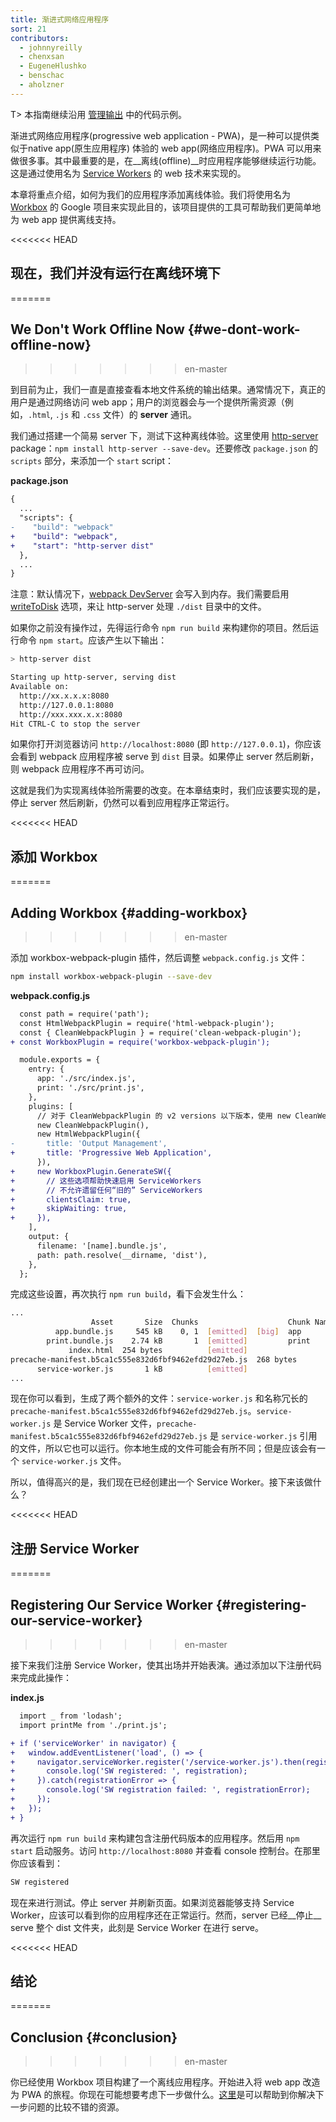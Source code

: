 ```yaml
---
title: 渐进式网络应用程序
sort: 21
contributors:
  - johnnyreilly
  - chenxsan
  - EugeneHlushko
  - benschac
  - aholzner
---
```


T> 本指南继续沿用 [管理输出](/guides/output-management) 中的代码示例。

渐进式网络应用程序(progressive web application - PWA)，是一种可以提供类似于native app(原生应用程序) 体验的 web app(网络应用程序)。PWA 可以用来做很多事。其中最重要的是，在__离线(offline)__时应用程序能够继续运行功能。这是通过使用名为 [Service Workers](https://developers.google.com/web/fundamentals/primers/service-workers/) 的 web 技术来实现的。

本章将重点介绍，如何为我们的应用程序添加离线体验。我们将使用名为 [Workbox](https://github.com/GoogleChrome/workbox) 的 Google 项目来实现此目的，该项目提供的工具可帮助我们更简单地为 web app 提供离线支持。


<<<<<<< HEAD
## 现在，我们并没有运行在离线环境下
=======
## We Don't Work Offline Now {#we-dont-work-offline-now}
>>>>>>> en-master

到目前为止，我们一直是直接查看本地文件系统的输出结果。通常情况下，真正的用户是通过网络访问 web app；用户的浏览器会与一个提供所需资源（例如，`.html`, `.js` 和 `.css` 文件）的 __server__ 通讯。

我们通过搭建一个简易 server 下，测试下这种离线体验。这里使用 [http-server](https://www.npmjs.com/package/http-server) package：`npm install http-server --save-dev`。还要修改 `package.json` 的 `scripts` 部分，来添加一个 `start` script：

__package.json__

``` diff
{
  ...
  "scripts": {
-    "build": "webpack"
+    "build": "webpack",
+    "start": "http-server dist"
  },
  ...
}
```

注意：默认情况下，[webpack DevServer](/configuration/dev-server/) 会写入到内存。我们需要启用 [writeToDisk](/configuration/dev-server#devserverwritetodisk-) 选项，来让 http-server 处理 `./dist` 目录中的文件。

如果你之前没有操作过，先得运行命令 `npm run build` 来构建你的项目。然后运行命令 `npm start`。应该产生以下输出：

``` bash
> http-server dist

Starting up http-server, serving dist
Available on:
  http://xx.x.x.x:8080
  http://127.0.0.1:8080
  http://xxx.xxx.x.x:8080
Hit CTRL-C to stop the server
```

如果你打开浏览器访问 `http://localhost:8080` (即 `http://127.0.0.1`)，你应该会看到 webpack 应用程序被 serve 到 `dist` 目录。如果停止 server 然后刷新，则 webpack 应用程序不再可访问。

这就是我们为实现离线体验所需要的改变。在本章结束时，我们应该要实现的是，停止 server 然后刷新，仍然可以看到应用程序正常运行。


<<<<<<< HEAD
## 添加 Workbox
=======
## Adding Workbox {#adding-workbox}
>>>>>>> en-master

添加 workbox-webpack-plugin 插件，然后调整 `webpack.config.js` 文件：

``` bash
npm install workbox-webpack-plugin --save-dev
```

__webpack.config.js__

``` diff
  const path = require('path');
  const HtmlWebpackPlugin = require('html-webpack-plugin');
  const { CleanWebpackPlugin } = require('clean-webpack-plugin');
+ const WorkboxPlugin = require('workbox-webpack-plugin');

  module.exports = {
    entry: {
      app: './src/index.js',
      print: './src/print.js',
    },
    plugins: [
      // 对于 CleanWebpackPlugin 的 v2 versions 以下版本，使用 new CleanWebpackPlugin(['dist/*'])
      new CleanWebpackPlugin(),
      new HtmlWebpackPlugin({
-       title: 'Output Management',
+       title: 'Progressive Web Application',
      }),
+     new WorkboxPlugin.GenerateSW({
+       // 这些选项帮助快速启用 ServiceWorkers
+       // 不允许遗留任何“旧的” ServiceWorkers
+       clientsClaim: true,
+       skipWaiting: true,
+     }),
    ],
    output: {
      filename: '[name].bundle.js',
      path: path.resolve(__dirname, 'dist'),
    },
  };
```

完成这些设置，再次执行 `npm run build`，看下会发生什么：

``` bash
...
                  Asset       Size  Chunks                    Chunk Names
          app.bundle.js     545 kB    0, 1  [emitted]  [big]  app
        print.bundle.js    2.74 kB       1  [emitted]         print
             index.html  254 bytes          [emitted]
precache-manifest.b5ca1c555e832d6fbf9462efd29d27eb.js  268 bytes          [emitted]
      service-worker.js       1 kB          [emitted]
...
```

现在你可以看到，生成了两个额外的文件：`service-worker.js` 和名称冗长的 `precache-manifest.b5ca1c555e832d6fbf9462efd29d27eb.js`。`service-worker.js` 是 Service Worker 文件，`precache-manifest.b5ca1c555e832d6fbf9462efd29d27eb.js` 是 `service-worker.js` 引用的文件，所以它也可以运行。你本地生成的文件可能会有所不同；但是应该会有一个 `service-worker.js` 文件。

所以，值得高兴的是，我们现在已经创建出一个 Service Worker。接下来该做什么？


<<<<<<< HEAD
## 注册 Service Worker
=======
## Registering Our Service Worker {#registering-our-service-worker}
>>>>>>> en-master

接下来我们注册 Service Worker，使其出场并开始表演。通过添加以下注册代码来完成此操作：

__index.js__

``` diff
  import _ from 'lodash';
  import printMe from './print.js';

+ if ('serviceWorker' in navigator) {
+   window.addEventListener('load', () => {
+     navigator.serviceWorker.register('/service-worker.js').then(registration => {
+       console.log('SW registered: ', registration);
+     }).catch(registrationError => {
+       console.log('SW registration failed: ', registrationError);
+     });
+   });
+ }
```

再次运行 `npm run build` 来构建包含注册代码版本的应用程序。然后用 `npm start` 启动服务。访问 `http://localhost:8080` 并查看 console 控制台。在那里你应该看到：

``` bash
SW registered
```

现在来进行测试。停止 server 并刷新页面。如果浏览器能够支持 Service Worker，应该可以看到你的应用程序还在正常运行。然而，server 已经__停止__ serve 整个 dist 文件夹，此刻是 Service Worker 在进行 serve。


<<<<<<< HEAD
## 结论
=======
## Conclusion {#conclusion}
>>>>>>> en-master

你已经使用 Workbox 项目构建了一个离线应用程序。开始进入将 web app 改造为 PWA 的旅程。你现在可能想要考虑下一步做什么。[这里](https://developers.google.com/web/progressive-web-apps/)是可以帮助到你解决下一步问题的比较不错的资源。
